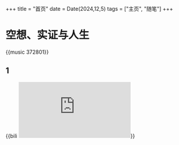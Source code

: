 +++
title = "首页"
date = Date(2024,12,5)
tags = ["主页", "随笔"]
+++

# 空想、实证与人生

{{music 372801}}

## 1

{{bili <iframe src="https://player.bilibili.com/player.html?isOutside=true&aid=113241577490739&bvid=BV1hpxDenEH5&cid=26118392393&p=1" scrolling="no" border="0" frameborder="no" framespacing="0" allowfullscreen="true"></iframe>}}

